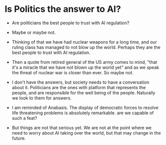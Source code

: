 # Is Politics the answer to AI?

- Are politicians the best people to trust with AI regulation?

- Maybe or maybe not.  

- Thinking of that we have had nuclear weapons for a long time, and our ruling class has managed to not blow up the world. Perhaps they are the best people to trust with AI regulation. 

- Then a quote from  retired general of the US army comes to mind, "that it's a miracle that we have not blown up the world yet" and as we speak the threat of nuclear war is closer than ever. So maybe not. 

- I don't have the answers, but society needs to have a conversation about it. Politicians are the ones with platform that represents the people, and are responsible for the well being of the people. Naturally we look to them for answers.

- I am reminded of Anabasis. The display of democratic forces to resolve life threatening problems is absolutely remarkable. are we capable of such a feat?
  

- But things are not that serious yet. We are not at the point where we need to worry about AI taking over the world, but that may change in the future.
